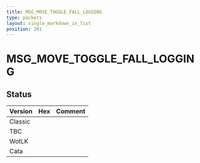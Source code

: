 ```yaml
---
title: MSG_MOVE_TOGGLE_FALL_LOGGING
type: packets
layout: single_markdown_in_list
position: 201
---
```


# MSG_MOVE_TOGGLE_FALL_LOGGING

## Status

Version | Hex | Comment
---------- | ---------- | ---------- 
Classic |  |  
TBC |  |  
WotLK |  |  
Cata |  |  
